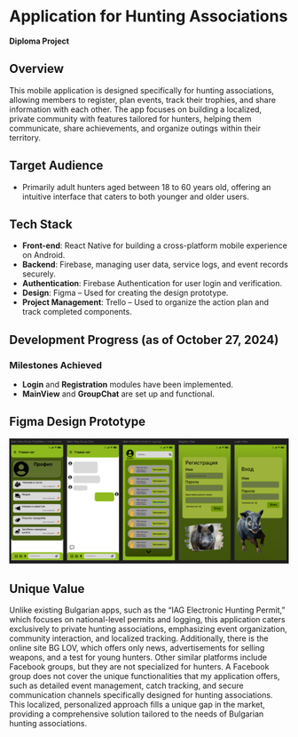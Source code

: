 # Application for Hunting Associations
**Diploma Project**

## Overview
This mobile application is designed specifically for hunting associations, allowing members to register, plan events, track their trophies, and share information with each other. The app focuses on building a localized, private community with features tailored for hunters, helping them communicate, share achievements, and organize outings within their territory.

## Target Audience
- Primarily adult hunters aged between 18 to 60 years old, offering an intuitive interface that caters to both younger and older users.

## Tech Stack
- **Front-end**: React Native for building a cross-platform mobile experience on Android.
- **Backend**: Firebase, managing user data, service logs, and event records securely.
- **Authentication**: Firebase Authentication for user login and verification.
- **Design**: Figma – Used for creating the design prototype.
- **Project Management**: Trello – Used to organize the action plan and track completed components.

## Development Progress (as of October 27, 2024)

### Milestones Achieved
- **Login** and **Registration** modules have been implemented.
- **MainView** and **GroupChat** are set up and functional.

## Figma Design Prototype

![Design Prototype Screenshot](/image.png)

## Unique Value
Unlike existing Bulgarian apps, such as the “IAG Electronic Hunting Permit,” which focuses on national-level permits and logging, this application caters exclusively to private hunting associations, emphasizing event organization, community interaction, and localized tracking. Additionally, there is the online site BG LOV, which offers only news, advertisements for selling weapons, and a test for young hunters. Other similar platforms include Facebook groups, but they are not specialized for hunters. A Facebook group does not cover the unique functionalities that my application offers, such as detailed event management, catch tracking, and secure communication channels specifically designed for hunting associations. This localized, personalized approach fills a unique gap in the market, providing a comprehensive solution tailored to the needs of Bulgarian hunting associations.
